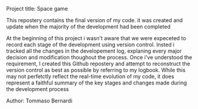 Project title: Space game

This repostery contains the final version of my code. it was created and update when the majority of the development had been completed

At the beginning of this project i wasn't aware that we were expeceted to record each stage of the development using version control. Insted i tracked all the changes in the developement log, explaning every major decision and modification thoughout the process.
Once i've understood the requirement, I created this Github repostery and attempt to reconstruct the version control as best as possible by referring to my logbook. While this may not perfetctly reflect the real-time evolution of my code, it does represent a faithful summary of the key stages and changes made during the development process

Author: Tommaso Bernardi
